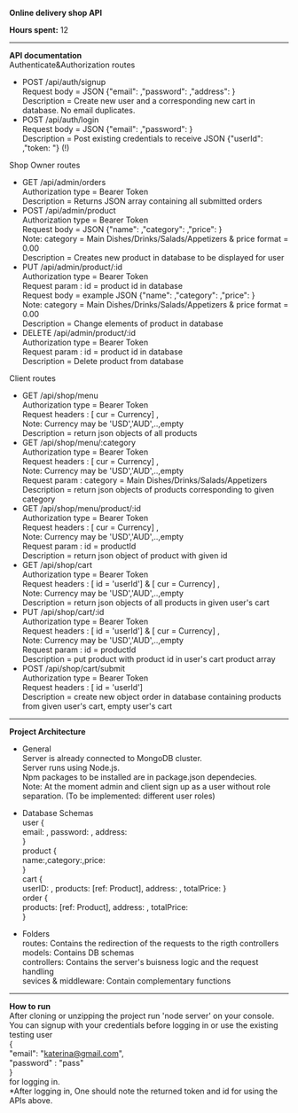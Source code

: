 **Online delivery shop API**

**Hours spent:** 12

-------------------------------------------

**API documentation**  
Authenticate&Authorization routes   

* POST /api/auth/signup   
Request body = JSON {"email": ,"password": ,"address": }  
Description = Create new user and a corresponding new cart in database. No email duplicates.  
* POST /api/auth/login  
Request body = JSON {"email": ,"password": }  
Description = Post existing credentials to receive JSON {"userId": ,"token: "} (!)  

Shop Owner routes  

* GET /api/admin/orders  
Authorization type = Bearer Token  
Description = Returns JSON array containing all submitted orders  
* POST /api/admin/product  
Authorization type = Bearer Token  
Request body = JSON {"name": ,"category": ,"price": }  
Note: category = Main Dishes/Drinks/Salads/Appetizers & price format = 0.00  
Description = Creates new product in database to be displayed for user  
* PUT /api/admin/product/:id  
Authorization type = Bearer Token  
Request param : id = product id in database  
Request body = example JSON {"name": ,"category": ,"price": }  
Note: category = Main Dishes/Drinks/Salads/Appetizers & price format = 0.00  
Description = Change elements of product in database  
* DELETE /api/admin/product/:id  
Authorization type = Bearer Token  
Request param : id = product id in database  
Description = Delete product from database  

Client routes  

* GET /api/shop/menu  
Authorization type = Bearer Token  
Request headers : [ cur = Currency] ,  
Note: Currency may be 'USD','AUD',..,empty  
Description = return json objects of all products  
* GET /api/shop/menu/:category  
Authorization type = Bearer Token  
Request headers : [ cur = Currency] ,  
Note: Currency may be 'USD','AUD',..,empty  
Request param : category = Main Dishes/Drinks/Salads/Appetizers  
Description = return json objects of products corresponding to given category  
* GET /api/shop/menu/product/:id  
Authorization type = Bearer Token  
Request headers : [ cur = Currency] ,  
Note: Currency may be 'USD','AUD',..,empty  
Request param : id = productId  
Description = return json object of product with given id  
* GET /api/shop/cart  
Authorization type = Bearer Token  
Request headers : [ id = 'userId'] & [ cur = Currency] ,  
Note: Currency may be 'USD','AUD',..,empty  
Description = return json objects of all products in given user's cart  
* PUT /api/shop/cart/:id  
Authorization type = Bearer Token  
Request headers : [ id = 'userId'] &  [ cur = Currency] ,  
Note: Currency may be 'USD','AUD',..,empty  
Request param : id = productId  
Description = put product with product id in user's cart product array  
* POST /api/shop/cart/submit  
Authorization type = Bearer Token  
Request headers : [ id = 'userId']  
Description = create new object order in database containing products from given user's cart, empty user's cart   

 -------------------------------------------

**Project Architecture**  
* General  
Server is already connected to MongoDB cluster.  
Server runs using Node.js.  
Npm packages to be installed are in package.json dependecies.  
Note: At the moment admin and client sign up as a user without role separation. (To be implemented: different user roles)  

* Database Schemas  
user {  
    email: , password: , address:  
}    
product {  
    name:,category:,price:  
}  
cart {  
    userID: , products: [ref: Product], address: , totalPrice: 
}  
order {  
    products: [ref: Product], address: , totalPrice:  
}  
* Folders  
routes: Contains the redirection of the requests to the rigth controllers  
models: Contains DB schemas  
controllers: Contains the server's buisness logic and the request handling   
sevices & middleware: Contain complementary functions  

-------------------------------------------

**How to run**  
After cloning or unzipping the project run 'node server' on your console.
You can signup with your credentials before logging in or use the existing testing user  
{   
    "email": "katerina@gmail.com",  
    "password" : "pass"  
}  
for logging in.  
*After logging in, One should note the returned token and id for using the APIs above.  






